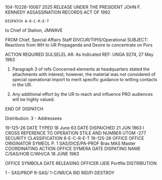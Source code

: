 104-10226-10067 2025 RELEASE UNDER THE PRESIDENT JOHN F. KENNEDY ASSASSINATION RECORDS ACT OF 1992

    DISPATCH A-8-C-R-E-T

to Chief of Station, JMWAVE

FROM Chief, Special Affairs Staff
DIVCUR/TIPIS/Operational
SUBJECT: Reactions from WH to UR Propaganda and Desire to concentrate on Pors

ACTION REQUIRED SULSELEL
AR: As Indicated
REF: UNGA 9274, 27 May 1963

1. Paragraph 3 of refs Concerned elements at headquarters stated the attachments with interest; however, the material was not considered of special operational import to merit specific guidance to witting contacts in the UR.

2. Any additional effort by the UR to reach and influence PRO audiences will be highly valued.

END OF DISPATCH

Distribution:
3 - Addressees

19-125-26
DATE TYPED
18 June 63 DATE DISPAICHED 21 JUN 1963
I CROSS REFERENCE TO OPERATION STILE AND NUMBER
UTOM -277
SECURITY
CLASSIFICATION
8-E-C-R-E-T 19-125-26
OFFICE OFFICE ORIGINATOR
SYMEOL P. 1 SAS/DICE/PA-PROF Bras MAS Master
COORDINATING ACTION
OFFICE SYMERA GATE DISPATING NAME
C/SAS/HOB
C/WH/CA 18 JUNE 1963

OFFICE SYMBOLA DATE RELEASING OFFICER
/JEIE
Portfile DISTRIBUTION

1 - SAS/PROP
R-SAS/
1-C/NR/CA
RID
RID/FI
DESTROY
